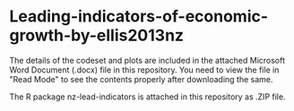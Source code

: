# Leading-indicators-of-economic-growth-by-ellis2013nz

The details of the codeset and plots are included in the attached Microsoft Word Document (.docx) file in this repository. 
You need to view the file in "Read Mode" to see the contents properly after downloading the same.

The R package nz-lead-indicators is attached in this repository as .ZIP file.
